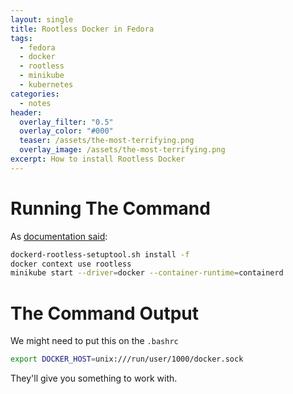 ```yaml
---
layout: single
title: Rootless Docker in Fedora
tags:
  - fedora
  - docker
  - rootless
  - minikube
  - kubernetes
categories:
  - notes
header:
  overlay_filter: "0.5"
  overlay_color: "#000"
  teaser: /assets/the-most-terrifying.png
  overlay_image: /assets/the-most-terrifying.png
excerpt: How to install Rootless Docker
---
```

# Running The Command
As [documentation said](https://minikube.sigs.k8s.io/docs/drivers/docker/#Rootless%20Docker):

```bash
dockerd-rootless-setuptool.sh install -f
docker context use rootless
minikube start --driver=docker --container-runtime=containerd
```

# The Command Output

We might need to put this on the `.bashrc`

```bash
export DOCKER_HOST=unix:///run/user/1000/docker.sock
```

They'll give you something to work with.

